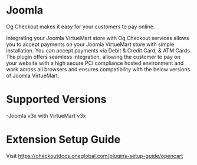 # Joomla
Og Checkout makes it easy for your customers to pay online.

Integrating your Joomla VirtueMart store with Og Checkout services allows you to accept payments on your Joomla VirtueMart store with simple installation. You can accept payments via Debit & Credit Card, & ATM Cards. The plugin offers seamless integration, allowing the customer to pay on your website with a high secure PCI compliance hosted environment and work across all browsers and ensures compatibility with the below versions of Joomla VirtueMart.

# Supported Versions
-Joomla v3x with VirtueMart v3x

# Extension Setup Guide
Visit https://checkoutdocs.oneglobal.com/plugins-setup-guide/opencart
